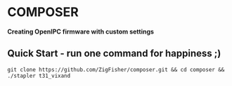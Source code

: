 # COMPOSER

**Creating OpenIPC firmware with custom settings**


## Quick Start - run one command for happiness ;)

```
git clone https://github.com/ZigFisher/composer.git && cd composer && ./stapler t31_vixand
```
